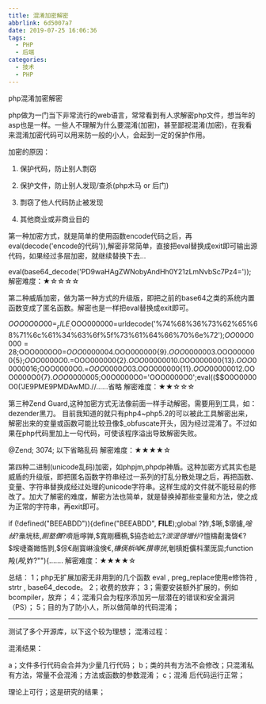 ```yaml
---
title: 混淆加密解密
abbrlink: 6d5007a7
date: 2019-07-25 16:06:36
tags:
  - PHP
  - 后端
categories:
  - 技术
  - PHP
---
```

php混淆加密解密
 
php做为一门当下非常流行的web语言，常常看到有人求解密php文件，想当年的asp也是一样。一些人不理解为什么要混淆(加密)，甚至鄙视混淆(加密)，在我看来混淆加密代码可以用来防一般的小人，会起到一定的保护作用。
 
加密的原因：
 
1. 保护代码，防止别人剽窃
 
2. 保护文件，防止别人发现/查杀(php木马 or 后门)
 
3. 剽窃了他人代码防止被发现
 
4. 其他商业或非商业目的
 
第一种加密方式，就是简单的使用函数encode代码之后，再eval(decode('encode的代码')),解密非常简单，直接把eval替换成exit即可输出源代码，如果经过多层加密，就继续替换下去...
 
eval(base64_decode('PD9waHAgZWNobyAndHh0Y21zLmNvbSc7Pz4='));
解密难度：★☆☆☆☆
 
第二种威盾加密，做为第一种方式的升级版，即把之前的base64之类的系统内置函数变成了匿名函数。解密也是一样把eval替换成exit即可。
 
$OOO0O0O00=__FILE__;$OOO000000=urldecode('%74%68%36%73%62%65%68%71%6c%61%34%63%6f%5f%73%61%64%66%70%6e%72');$OO00O0000=28;$OOO0000O0=$OOO000000{4}.$OOO000000{9}.$OOO000000{3}.$OOO000000{5};$OOO0000O0.=$OOO000000{2}.$OOO000000{10}.$OOO000000{13}.$OOO000000{16};$OOO0000O0.=$OOO0000O0{3}.$OOO000000{11}.$OOO000000{12}.$OOO0000O0{7}.$OOO000000{5};$O0O0000O0='OOO0000O0';eval(($$O0O0000O0('JE9PME9PMDAwMD.//......省略
解密难度：★★☆☆☆
 
第三种Zend Guard,这种加密方式无法像前面一样手动解密。需要用到工具，如：dezender黑刀。 目前我知道的就只有php4~php5.2的可以被此工具解密出来，解密出来的变量或函数可能比较丑像$_obfuscate开头，因为经过混淆了。不过如果在php代码里加上一句代码，可使该程序溢出导致解密失败。
 
@Zend; 3074; 以下省略乱码
解密难度：★★★★☆
 
第四种二进制(unicode乱码)加密，如phpjm,phpdp神盾。这种加密方式其实也是威盾的升级版，即把匿名函数字符串经过一系列的打乱分散处理之后，再把函数、变量、字符串替换成经过处理的unicode字符串。这样生成的文件就不能轻易的修改了。加大了解密的难度，解密方法也简单，就是替换掉那些变量和方法，使之成为正常的字符串，再exit即可。
 
if (!defined("BEEABDD")){define("BEEABDD", __FILE__);global $?$妰,$唽,$墎儢,$唫敊?$槀垙梽,$厠墪儛?$嚌巵嚀亸,$寬剛檲槗,$拹枩崄厷?$湠湜啔増仦?$憻檮劀瀺晵€?$垵啑崙媺悎剹,$倧€剮寳崊湌倹€,$槏偀梹啅€攢専挄,$剦槙姙儣枓瀿厐巼;function 殸($殸,$妰?""){.......
解密难度：★★★★☆
 
总结：
1；php无扩展加密无非用到的几个函数 eval , preg_replace使用e修饰符 , strtr , base64_decode。
2；收费的放弃；
3；需要安装额外扩展的，例如bcompiler，放弃；
4；混淆只会为程序添加另一层潜在的错误和安全漏洞（PS）；
5；目的为了防小人，所以做简单的代码混淆；

--------------------------------------------------------------------------------
 
测试了多个开源库，以下这个较为理想；
混淆过程：


混淆结果：



 a；文件多行代码会合并为少量几行代码；
  b；类的共有方法不会修改；只混淆私有方法，常量不会混淆；方法或函数的参数混淆；
  c；混淆 后代码运行正常；

理论上可行；这是研究的结果；
 